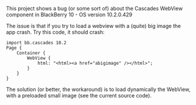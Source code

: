 This project shows a bug (or some sort of) about the Cascades WebView component in BlackBerry 10 - OS version 10.2.0.429

The issue is that if you try to load a webview with a (quite) big image the app crash.
Try this code, it should crash:

```
import bb.cascades 10.2
Page {
	Container {
		WebView {
			html: "<html><a href="abigimage" /></html>";
		}
	}
}

```

The solution (or better, the workaround) is to load dynamically the WebView, with a preloaded small image (see the current source code).

